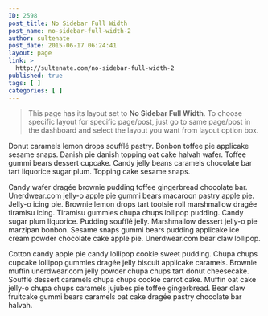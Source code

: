 ```yaml
---
ID: 2598
post_title: No Sidebar Full Width
post_name: no-sidebar-full-width-2
author: sultenate
post_date: 2015-06-17 06:24:41
layout: page
link: >
  http://sultenate.com/no-sidebar-full-width-2
published: true
tags: [ ]
categories: [ ]
---
```

<blockquote>This page has its layout set to <strong>No Sidebar Full Width</strong>. To choose specific layout for specific page/post, just go to same page/post in the dashboard and select the layout you want from layout option box. </blockquote>
Donut caramels lemon drops soufflé pastry. Bonbon toffee pie applicake sesame snaps. Danish pie danish topping oat cake halvah wafer. Toffee gummi bears dessert cupcake. Candy jelly beans caramels chocolate bar tart liquorice sugar plum. Topping cake sesame snaps.

Candy wafer dragée brownie pudding toffee gingerbread chocolate bar. Unerdwear.com jelly-o apple pie gummi bears macaroon pastry apple pie. Jelly-o icing pie. Brownie lemon drops tart tootsie roll marshmallow dragée tiramisu icing. Tiramisu gummies chupa chups lollipop pudding. Candy sugar plum liquorice. Pudding soufflé jelly. Marshmallow dessert jelly-o pie marzipan bonbon. Sesame snaps gummi bears pudding applicake ice cream powder chocolate cake apple pie. Unerdwear.com bear claw lollipop.

Cotton candy apple pie candy lollipop cookie sweet pudding. Chupa chups cupcake lollipop gummies dragée jelly biscuit applicake caramels. Brownie muffin unerdwear.com jelly powder chupa chups tart donut cheesecake. Soufflé dessert caramels chupa chups cookie carrot cake. Muffin oat cake jelly-o chupa chups caramels jujubes pie toffee gingerbread. Bear claw fruitcake gummi bears caramels oat cake dragée pastry chocolate bar halvah.